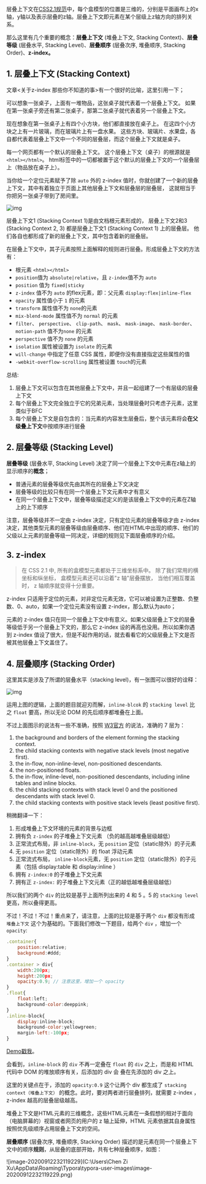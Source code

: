 层叠上下文在[CSS2.1规范](http://www.w3.org/TR/CSS21/visuren.html#z-index)中，每个盒模型的位置是三维的，分别是平面画布上的x轴，y轴以及表示层叠的z轴。层叠上下文即元素在某个层级上z轴方向的排列关系。

那么这里有几个重要的概念：**层叠上下文** (堆叠上下文, Stacking Context)、**层叠等级** (层叠水平, Stacking Level)、**层叠顺序** (层叠次序, 堆叠顺序, Stacking Order)、**z-index。**

## 1. 层叠上下文 (Stacking Context)

文章<关于z-index 那些你不知道的事>有一个很好的比喻，这里引用一下；

可以想象一张桌子，上面有一堆物品，这张桌子就代表着一个层叠上下文。 如果在第一张桌子旁还有第二张桌子，那第二张桌子就代表着另一个层叠上下文。

现在想象在第一张桌子上有四个小方块，他们都直接放在桌子上。 在这四个小方块之上有一片玻璃，而在玻璃片上有一盘水果。 这些方块、玻璃片、水果盘，各自都代表着层叠上下文中一个不同的层叠层，而这个层叠上下文就是桌子。

每一个网页都有一个默认的层叠上下文。 这个层叠上下文（桌子）的根源就是 `<html></html>`。 html标签中的一切都被置于这个默认的层叠上下文的一个层叠层上（物品放在桌子上）。

当你给一个定位元素赋予了除 `auto` 外的 z-index 值时，你就创建了一个新的层叠上下文，其中有着独立于页面上其他层叠上下文和层叠层的层叠层， 这就相当于你把另一张桌子带到了房间里。

![img](https://ask.qcloudimg.com/http-save/yehe-4433349/6qd58hmvsy.png?imageView2/2/w/1620)

层叠上下文1 (Stacking Context 1)是由文档根元素形成的， 层叠上下文2和3 (Stacking Context 2, 3) 都是层叠上下文1 (Stacking Context 1) 上的层叠层。 他们各自也都形成了新的层叠上下文，其中包含着新的层叠层。

在层叠上下文中，其子元素按照上面解释的规则进行层叠。形成层叠上下文的方法有：

- 根元素 `<html></html>`
- `position`值为 `absolute|relative`，且 `z-index`值不为 `auto`
- `position` 值为 `fixed|sticky`
- `z-index` 值不为 `auto` 的flex元素，即：父元素 `display:flex|inline-flex`
- `opacity` 属性值小于 `1` 的元素
- `transform` 属性值不为 `none`的元素
- `mix-blend-mode` 属性值不为 `normal` 的元素
- `filter`、 `perspective`、 `clip-path`、 `mask`、 `mask-image`、 `mask-border`、 `motion-path` 值不为`none` 的元素
- `perspective` 值不为 `none` 的元素
- `isolation` 属性被设置为 `isolate` 的元素
- `will-change` 中指定了任意 CSS 属性，即便你没有直接指定这些属性的值
- `-webkit-overflow-scrolling` 属性被设置 `touch`的元素

总结:

1. 层叠上下文可以包含在其他层叠上下文中，并且一起组建了一个有层级的层叠上下文
2. 每个层叠上下文完全独立于它的兄弟元素，当处理层叠时只考虑子元素，这里类似于BFC
3. 每个层叠上下文是自包含的：当元素的内容发生层叠后，整个该元素将会**在父级叠上下文**中按顺序进行层叠

## 2. 层叠等级 (Stacking Level)

**层叠等级** (层叠水平, Stacking Level) 决定了同一个层叠上下文中元素在z轴上的显示顺序的**概念**；

- 普通元素的层叠等级优先由其所在的层叠上下文决定
- 层叠等级的比较只有在同一个层叠上下文元素中才有意义
- 在同一个层叠上下文中，层叠等级描述定义的是该层叠上下文中的元素在Z轴上的上下顺序

注意，层叠等级并不一定由 z-index 决定，只有定位元素的层叠等级才由 z-index 决定，其他类型元素的层叠等级由层叠顺序、他们在HTML中出现的顺序、他们的父级以上元素的层叠等级一同决定，详细的规则见下面层叠顺序的介绍。

## 3. z-index

> 在 CSS 2.1 中, 所有的盒模型元素都处于三维坐标系中。 除了我们常用的横坐标和纵坐标， 盒模型元素还可以沿着"z 轴"层叠摆放， 当他们相互覆盖时， z 轴顺序就变得十分重要。

z-index 只适用于定位的元素，对非定位元素无效，它可以被设置为正整数、负整数、0、auto，如果一个定位元素没有设置 z-index，那么默认为auto；

元素的 z-index 值只在同一个层叠上下文中有意义。如果父级层叠上下文的层叠等级低于另一个层叠上下文的，那么它 z-index 设的再高也没用。所以如果你遇到 z-index 值设了很大，但是不起作用的话，就去看看它的父级层叠上下文是否被其他层叠上下文盖住了。

## 4. 层叠顺序 (Stacking Order)

这里其实是涉及了所谓的层叠水平（stacking level)，有一张图可以很好的诠释：

![img](https://ask.qcloudimg.com/http-save/yehe-1038478/5ep44kdog3.png?imageView2/2/w/1620)

运用上图的逻辑，上面的题目就迎刃而解，`inline-blcok` 的 `stacking level` 比之 `float` 要高，所以无论 DOM 的先后顺序都堆叠在上面。

不过上面图示的说法有一些不准确，按照 [W3官方](https://www.w3.org/TR/CSS2/visuren.html#propdef-z-index) 的说法，准确的 7 层为：

1. the background and borders of the element forming the stacking context.
2. the child stacking contexts with negative stack levels (most negative first).
3. the in-flow, non-inline-level, non-positioned descendants.
4. the non-positioned floats.
5. the in-flow, inline-level, non-positioned descendants, including inline tables and inline blocks.
6. the child stacking contexts with stack level 0 and the positioned descendants with stack level 0.
7. the child stacking contexts with positive stack levels (least positive first).

稍微翻译一下：

1. 形成堆叠上下文环境的元素的背景与边框
2. 拥有负 `z-index` 的子堆叠上下文元素 （负的越高越堆叠层级越低）
3. 正常流式布局，非 `inline-block`，无 `position` 定位（static除外）的子元素
4. 无 `position` 定位（static除外）的 float 浮动元素
5. 正常流式布局， `inline-block`元素，无 `position` 定位（static除外）的子元素（包括 display:table 和 display:inline ）
6. 拥有 `z-index:0` 的子堆叠上下文元素
7. 拥有正 `z-index:` 的子堆叠上下文元素（正的越低越堆叠层级越低）

所以我们的两个 `div` 的比较是基于上面所列出来的 4 和 5 。5 的 `stacking level` 更高，所以叠得更高。

不过！不过！不过！重点来了，请注意，上面的比较是基于两个 `div` 都没有形成 `堆叠上下文` 这个为基础的。下面我们修改一下题目，给两个 `div` ，增加一个 `opacity`:

```javascript
.container{
    position:relative;
    background:#ddd;
}
.container > div{
    width:200px;
    height:200px;
    opacity:0.9; // 注意这里，增加一个 opacity
}
.float{
    float:left;
    background-color:deeppink;
}
.inline-block{
    display:inline-block;
    background-color:yellowgreen;
    margin-left:-100px;
}
```

[Demo戳我](http://codepen.io/Chokcoco/pen/qaqdqA)。

会看到，`inline-block` 的 `div` 不再一定叠在 `float` 的 `div` 之上，而是和 HTML 代码中 DOM 的堆放顺序有关，后添加的 div 会 叠在先添加的 div 之上。

这里的关键点在于，添加的 `opacity:0.9` 这个让两个 div 都生成了 `stacking context（堆叠上下文）` 的概念。此时，要对两者进行层叠排列，就需要 z-index ，z-index 越高的层叠层级越高。

堆叠上下文是HTML元素的三维概念，这些HTML元素在一条假想的相对于面向（电脑屏幕的）视窗或者网页的用户的 z 轴上延伸，HTML 元素依据其自身属性按照优先级顺序占用层叠上下文的空间。

 

**层叠顺序** (层叠次序, 堆叠顺序, Stacking Order) 描述的是元素在同一个层叠上下文中的顺序**规则**，从层叠的底部开始，共有七种层叠顺序，如图：

![image-20200912232119229](C:\Users\Chen Zi Xu\AppData\Roaming\Typora\typora-user-images\image-20200912232119229.png)